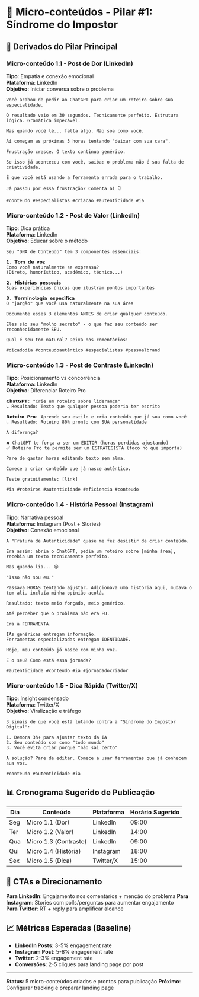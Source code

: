 # 📱 Micro-conteúdos - Pilar #1: Síndrome do Impostor

## 🎯 Derivados do Pilar Principal

### Micro-conteúdo 1.1 - Post de Dor (LinkedIn)
**Tipo**: Empatia e conexão emocional  
**Plataforma**: LinkedIn  
**Objetivo**: Iniciar conversa sobre o problema

```
Você acabou de pedir ao ChatGPT para criar um roteiro sobre sua especialidade.

O resultado veio em 30 segundos. Tecnicamente perfeito. Estrutura lógica. Gramática impecável.

Mas quando você lê... falta algo. Não soa como você.

Aí começam as próximas 3 horas tentando "deixar com sua cara".

Frustração cresce. O texto continua genérico.

Se isso já aconteceu com você, saiba: o problema não é sua falta de criatividade.

É que você está usando a ferramenta errada para o trabalho.

Já passou por essa frustração? Comenta aí 👇

#conteudo #especialistas #criacao #autenticidade #ia
```

### Micro-conteúdo 1.2 - Post de Valor (LinkedIn)
**Tipo**: Dica prática  
**Plataforma**: LinkedIn  
**Objetivo**: Educar sobre o método

```
Seu "DNA de Conteúdo" tem 3 componentes essenciais:

𝟭. 𝗧𝗼𝗺 𝗱𝗲 𝘃𝗼𝘇
Como você naturalmente se expressa? 
(Direto, humorístico, acadêmico, técnico...)

𝟮. 𝗛𝗶𝘀𝘁𝗼́𝗿𝗶𝗮𝘀 𝗽𝗲𝘀𝘀𝗼𝗮𝗶𝘀
Suas experiências únicas que ilustram pontos importantes

𝟯. 𝗧𝗲𝗿𝗺𝗶𝗻𝗼𝗹𝗼𝗴𝗶𝗮 𝗲𝘀𝗽𝗲𝗰𝗶́𝗳𝗶𝗰𝗮
O "jargão" que você usa naturalmente na sua área

Documente esses 3 elementos ANTES de criar qualquer conteúdo.

Eles são seu "molho secreto" - o que faz seu conteúdo ser reconhecidamente SEU.

Qual é seu tom natural? Deixa nos comentários! 

#dicadodia #conteudoautêntico #especialistas #pessoalbrand
```

### Micro-conteúdo 1.3 - Post de Contraste (LinkedIn)
**Tipo**: Posicionamento vs concorrência  
**Plataforma**: LinkedIn  
**Objetivo**: Diferenciar Roteiro Pro

```
𝗖𝗵𝗮𝘁𝗚𝗣𝗧: "Crie um roteiro sobre liderança"
↳ Resultado: Texto que qualquer pessoa poderia ter escrito

𝗥𝗼𝘁𝗲𝗶𝗿𝗼 𝗣𝗿𝗼: Aprende seu estilo e cria conteúdo que já soa como você
↳ Resultado: Roteiro 80% pronto com SUA personalidade

A diferença?

❌ ChatGPT te força a ser um EDITOR (horas perdidas ajustando)
✅ Roteiro Pro te permite ser um ESTRATEGISTA (foco no que importa)

Pare de gastar horas editando texto sem alma.

Comece a criar conteúdo que já nasce autêntico.

Teste gratuitamente: [link]

#ia #roteiros #autenticidade #eficiencia #conteudo
```

### Micro-conteúdo 1.4 - História Pessoal (Instagram)
**Tipo**: Narrativa pessoal  
**Plataforma**: Instagram (Post + Stories)  
**Objetivo**: Conexão emocional

```
A "Fratura de Autenticidade" quase me fez desistir de criar conteúdo.

Era assim: abria o ChatGPT, pedia um roteiro sobre [minha área], recebia um texto tecnicamente perfeito.

Mas quando lia... 😔

"Isso não sou eu."

Passava HORAS tentando ajustar. Adicionava uma história aqui, mudava o tom ali, incluía minha opinião acolá.

Resultado: texto meio forçado, meio genérico.

Até perceber que o problema não era EU.

Era a FERRAMENTA.

IAs genéricas entregam informação.
Ferramentas especializadas entregam IDENTIDADE.

Hoje, meu conteúdo já nasce com minha voz.

E o seu? Como está essa jornada?

#autenticidade #conteudo #ia #jornadadocriador
```

### Micro-conteúdo 1.5 - Dica Rápida (Twitter/X)
**Tipo**: Insight condensado  
**Plataforma**: Twitter/X  
**Objetivo**: Viralização e tráfego

```
3 sinais de que você está lutando contra a "Síndrome do Impostor Digital":

1. Demora 3h+ para ajustar texto da IA
2. Seu conteúdo soa como "todo mundo"
3. Você evita criar porque "não sai certo"

A solução? Pare de editar. Comece a usar ferramentas que já conhecem sua voz.

#conteudo #autenticidade #ia
```

## 📊 Cronograma Sugerido de Publicação

| Dia | Conteúdo | Plataforma | Horário Sugerido |
|-----|----------|------------|------------------|
| Seg | Micro 1.1 (Dor) | LinkedIn | 09:00 |
| Ter | Micro 1.2 (Valor) | LinkedIn | 14:00 |
| Qua | Micro 1.3 (Contraste) | LinkedIn | 09:00 |
| Qui | Micro 1.4 (História) | Instagram | 18:00 |
| Sex | Micro 1.5 (Dica) | Twitter/X | 15:00 |

## 🎯 CTAs e Direcionamento

**Para LinkedIn**: Engajamento nos comentários + menção do problema
**Para Instagram**: Stories com polls/perguntas para aumentar engajamento  
**Para Twitter**: RT + reply para amplificar alcance

## 📈 Métricas Esperadas (Baseline)

- **LinkedIn Posts**: 3-5% engagement rate
- **Instagram Post**: 5-8% engagement rate  
- **Twitter**: 2-3% engagement rate
- **Conversões**: 2-5 cliques para landing page por post

---

**Status**: 5 micro-conteúdos criados e prontos para publicação
**Próximo**: Configurar tracking e preparar landing page